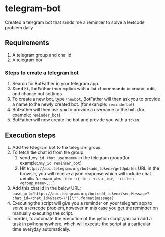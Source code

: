 # telegram-bot
Created a telegram bot that sends me a reminder to solve a leetcode problem daily

## Requirements
1. A telegram group and chat id
2. A telegram bot

### Steps to create a telegram bot
1. Search for BotFather in your telegram app.
2. Send `hi`, BotFather then replies with a list of commands to create, edit, and change bot settings.
3. To create a new bot, type `/newbot`, BotFather will then ask you to provide a name to the newly created bot. (for example: `reminderbot`)
4. BotFather will then ask you to provide a username to the bot. (for example: `reminder_bot`)
5. BotFather will now create the bot and provide you with a `token`.

## Execution steps
1. Add the telegram bot to the telegram group.
2. To fetch the chat id from the group:
   1. send `/my_id <bot_username>` in the telegram group(for example:`/my_id reminder_bot`)
   2. Hit `https://api.telegram.org/bot<add_token>/getUpdates` URL in the browser, you will receive a json reaponse which will include chat details:
      for example: `"chat":{"id": <chat_id>, "title":<group_name>,..}`
3. Add this chat id in the below URL:
`base_url="https://api.telegram.org/bot<add_token>/sendMessage?chat_id=<chat_id>&text=\"{}\"".format(message)`
4. Executing the script will give you a reminder on your telegram app to solve a leetcode problem, however in this case you get the reminder on manually executing the script.
5. Inorder, to automate the execution of the pytion script,you can add a task in pythonanywhere, which will execute the script at a particular time everyday automatically.



